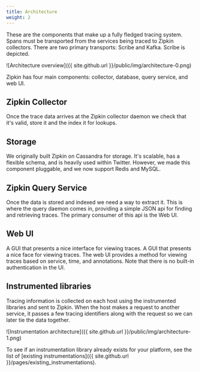 ```yaml
---
title: Architecture
weight: 2
---
```



These are the components that make up a fully fledged tracing system. Spans must be transported from the services being traced to Zipkin collectors. There are two primary transports: Scribe and Kafka. Scribe is depicted.

![Architecture overview]({{ site.github.url }}/public/img/architecture-0.png)

Zipkin has four main components: collector, database, query service, and web UI.

Zipkin Collector
----------------

Once the trace data arrives at the Zipkin collector daemon we check that it's
valid, store it and the index it for lookups.

Storage
-------

We originally built Zipkin on Cassandra for storage. It's scalable, has a
flexible schema, and is heavily used within Twitter. However, we made this
component pluggable, and we now support Redis and MySQL.

Zipkin Query Service
--------------------

Once the data is stored and indexed we need a way to extract it. This is where
the query daemon comes in, providing a simple JSON api for finding and retrieving
traces. The primary consumer of this api is the Web UI.

Web UI
------
A GUI that presents a nice interface for viewing traces.
A GUI that presents a nice face for viewing traces. The web UI provides a
method for viewing traces based on service, time, and  annotations. Note that there is no built-in authentication in the UI.

Instrumented libraries
----------------------

Tracing information is collected on each host using the instrumented libraries
and sent to Zipkin. When the host makes a request to another service, it passes
a few tracing identifiers along with the request so we can later tie the data
together.

![Instrumentation architecture]({{ site.github.url }}/public/img/architecture-1.png)

To see if an instrumentation library already exists for your platform, see the
list of [existing instrumentations]({{ site.github.url
}}/pages/existing_instrumentations).
